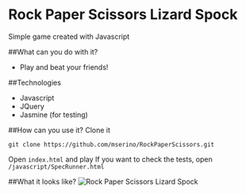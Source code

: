 Rock Paper Scissors Lizard Spock
================================
Simple game created with Javascript

##What can you do with it?
- Play and beat your friends!

##Technologies
- Javascript
- JQuery
- Jasmine (for testing)

##How can you use it?
Clone it

`git clone https://github.com/mserino/RockPaperScissors.git`

Open `index.html` and play
If you want to check the tests, open `/javascript/SpecRunner.html`

##What it looks like?
![Rock Paper Scissors Lizard Spock](https://dl.dropboxusercontent.com/u/79955713/github/rockpaperscissors.png)